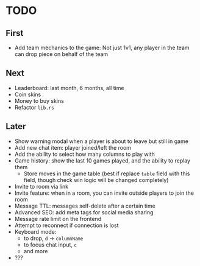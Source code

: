 # TODO

## First

- Add team mechanics to the game: Not just 1v1, any player in the team can drop piece on behalf of the team

## Next

- Leaderboard: last month, 6 months, all time
- Coin skins
- Money to buy skins
- Refactor `lib.rs`

## Later

- Show warning modal when a player is about to leave but still in game
- Add new chat item: player joined/left the room
- Add the ability to select how many columns to play with
- Game history: show the last 10 games played, and the ability to replay them
  - Store moves in the game table (best if replace `table` field with this field, though check win logic will be changed completely)
- Invite to room via link
- Invite feature: when in a room, you can invite outside players to join the room
- Message TTL: messages self-delete after a certain time
- Advanced SEO: add meta tags for social media sharing
- Message rate limit on the frontend
- Attempt to reconnect if connection is lost
- Keyboard mode:
  - to drop, `d` -> `columnName`
  - to focus chat input, `c`
  - and more
- ???
